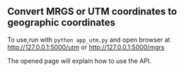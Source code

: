 ## Convert MRGS or UTM coordinates to geographic coordinates

To use,run with `python app_utm.py`
and open browser at http://127.0.0.1:5000/utm or http://127.0.0.1:5000/mgrs

The opened page will explain how to use the API.
